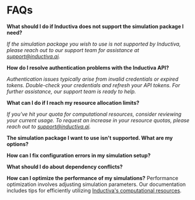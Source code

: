 # FAQs

**What should I do if Inductiva does not support the simulation package I need?**

*If the simulation package you wish to use is not supported by Inductiva, please 
reach out to our support team for assistance at support@inductiva.ai.*

**How do I resolve authentication problems with the Inductiva API?**

*Authentication issues typically arise from invalid credentials or expired tokens. 
Double-check your credentials and refresh your API tokens. For further assistance, 
our support team is ready to help.*

**What can I do if I reach my resource allocation limits?**

*If you've hit your quota for computational resources, consider reviewing your 
current usage. To request an increase in your resource quotas, please reach out 
to support@inductiva.ai.*

**The simulation package I want to use isn't supported. What are my options?**

**How can I fix configuration errors in my simulation setup?**

**What should I do about dependency conflicts?**

**How can I optimize the performance of my simulations?**
Performance optimization involves adjusting simulation parameters. Our documentation 
includes tips for efficiently utilizing [Inductiva's computational resources](../introduction/infrastructure.md).

